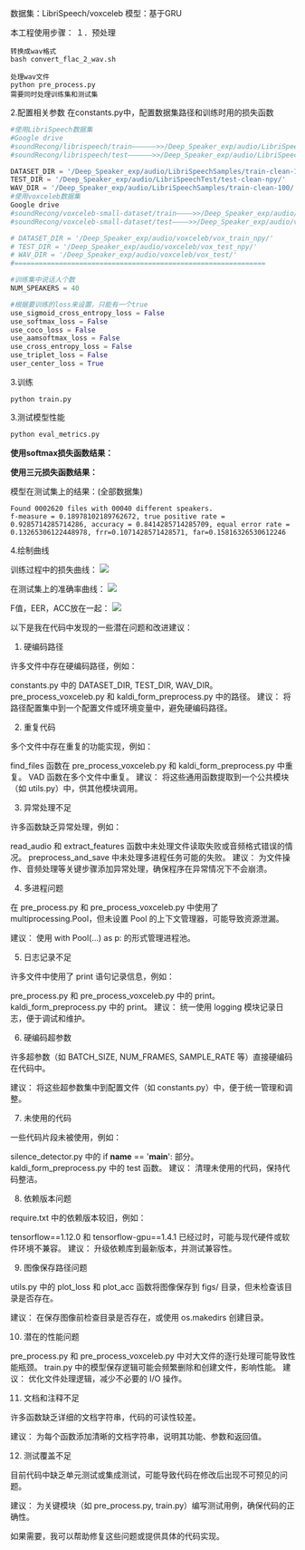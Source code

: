 数据集：LibriSpeech/voxceleb
模型：基于GRU

本工程使用步骤：
１．预处理

```
转换成wav格式
bash convert_flac_2_wav.sh
```
```
处理wav文件
python pre_process.py
需要同时处理训练集和测试集
```
2.配置相关参数
在constants.py中，配置数据集路径和训练时用的损失函数
```python
#使用LibriSpeech数据集
#Google drive
#soundRecong/librispeech/train——————>>/Deep_Speaker_exp/audio/LibriSpeechSamples/train-clean-100
#soundRecong/librispeech/test——————>>/Deep_Speaker_exp/audio/LibriSpeechTest/test-clean

DATASET_DIR = '/Deep_Speaker_exp/audio/LibriSpeechSamples/train-clean-100-npy/'
TEST_DIR = '/Deep_Speaker_exp/audio/LibriSpeechTest/test-clean-npy/'
WAV_DIR = '/Deep_Speaker_exp/audio/LibriSpeechSamples/train-clean-100/'
#使用voxceleb数据集
Google drive
#soundRecong/voxceleb-small-dataset/train————>>/Deep_Speaker_exp/audio/voxceleb/vox_train/
#soundRecong/voxceleb-small-dataset/test————>>/Deep_Speaker_exp/audio/voxceleb/vox_test/

# DATASET_DIR = '/Deep_Speaker_exp/audio/voxceleb/vox_train_npy/'
# TEST_DIR = '/Deep_Speaker_exp/audio/voxceleb/vox_test_npy/'
# WAV_DIR = '/Deep_Speaker_exp/audio/voxceleb/vox_test/'
#==============================================================

#训练集中说话人个数
NUM_SPEAKERS = 40

#根据要训练的loss来设置，只能有一个true
use_sigmoid_cross_entropy_loss = False
use_softmax_loss = False
use_coco_loss = False
use_aamsoftmax_loss = False
use_cross_entropy_loss = False
use_triplet_loss = False
user_center_loss = True

```

3.训练
```
python train.py
```


3.测试模型性能

```python
python eval_metrics.py
```

**使用softmax损失函数结果：**





**使用三元损失函数结果：**

模型在测试集上的结果：(全部数据集)
```
Found 0002620 files with 00040 different speakers.
f-measure = 0.18978102189762672, true positive rate = 0.9285714285714286, accuracy = 0.8414285714285709, equal error rate = 0.13265306122448978, frr=0.1071428571428571, far=0.15816326530612246
```

4.绘制曲线

训练过程中的损失曲线：
![](figs/loss.png)

在测试集上的准确率曲线：
![](figs/acc.png)

F值，EER，ACC放在一起：
![](figs/acc_eer.png)



以下是我在代码中发现的一些潜在问题和改进建议：

1. 硬编码路径

许多文件中存在硬编码路径，例如：

constants.py 中的 DATASET_DIR, TEST_DIR, WAV_DIR。
pre_process_voxceleb.py 和 kaldi_form_preprocess.py 中的路径。
建议： 将路径配置集中到一个配置文件或环境变量中，避免硬编码路径。

2. 重复代码

多个文件中存在重复的功能实现，例如：

find_files 函数在 pre_process_voxceleb.py 和 kaldi_form_preprocess.py 中重复。
VAD 函数在多个文件中重复。
建议： 将这些通用函数提取到一个公共模块（如 utils.py）中，供其他模块调用。

3. 异常处理不足

许多函数缺乏异常处理，例如：

read_audio 和 extract_features 函数中未处理文件读取失败或音频格式错误的情况。
preprocess_and_save 中未处理多进程任务可能的失败。
建议： 为文件操作、音频处理等关键步骤添加异常处理，确保程序在异常情况下不会崩溃。

4. 多进程问题

在 pre_process.py 和 pre_process_voxceleb.py 中使用了 multiprocessing.Pool，但未设置 Pool 的上下文管理器，可能导致资源泄漏。

建议： 使用 with Pool(...) as p: 的形式管理进程池。

5. 日志记录不足

许多文件中使用了 print 语句记录信息，例如：

pre_process.py 和 pre_process_voxceleb.py 中的 print。
kaldi_form_preprocess.py 中的 print。
建议： 统一使用 logging 模块记录日志，便于调试和维护。

6. 硬编码超参数

许多超参数（如 BATCH_SIZE, NUM_FRAMES, SAMPLE_RATE 等）直接硬编码在代码中。

建议： 将这些超参数集中到配置文件（如 constants.py）中，便于统一管理和调整。

7. 未使用的代码

一些代码片段未被使用，例如：

silence_detector.py 中的 if __name__ == '__main__': 部分。
kaldi_form_preprocess.py 中的 test 函数。
建议： 清理未使用的代码，保持代码整洁。

8. 依赖版本问题

require.txt 中的依赖版本较旧，例如：

tensorflow==1.12.0 和 tensorflow-gpu==1.4.1 已经过时，可能与现代硬件或软件环境不兼容。
建议： 升级依赖库到最新版本，并测试兼容性。

9. 图像保存路径问题

utils.py 中的 plot_loss 和 plot_acc 函数将图像保存到 figs/ 目录，但未检查该目录是否存在。

建议： 在保存图像前检查目录是否存在，或使用 os.makedirs 创建目录。

10. 潜在的性能问题

pre_process.py 和 pre_process_voxceleb.py 中对大文件的逐行处理可能导致性能瓶颈。
train.py 中的模型保存逻辑可能会频繁删除和创建文件，影响性能。
建议： 优化文件处理逻辑，减少不必要的 I/O 操作。

11. 文档和注释不足

许多函数缺乏详细的文档字符串，代码的可读性较差。

建议： 为每个函数添加清晰的文档字符串，说明其功能、参数和返回值。

12. 测试覆盖不足

目前代码中缺乏单元测试或集成测试，可能导致代码在修改后出现不可预见的问题。

建议： 为关键模块（如 pre_process.py, train.py）编写测试用例，确保代码的正确性。

如果需要，我可以帮助修复这些问题或提供具体的代码实现。
